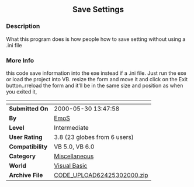 ﻿<div align="center">

## Save Settings


</div>

### Description

What this program does is how people how to save setting without using a .ini file
 
### More Info
 
this code save information into the exe instead if a .ini file. Just run the exe or load the project into VB. resize the form and move it and click on the Exit button..rreload the form and it'll be in the same size and position as when you exited it,


<span>             |<span>
---                |---
**Submitted On**   |2000-05-30 13:47:58
**By**             |[EmoS](https://github.com/Planet-Source-Code/PSCIndex/blob/master/ByAuthor/emos.md)
**Level**          |Intermediate
**User Rating**    |3.8 (23 globes from 6 users)
**Compatibility**  |VB 5\.0, VB 6\.0
**Category**       |[Miscellaneous](https://github.com/Planet-Source-Code/PSCIndex/blob/master/ByCategory/miscellaneous__1-1.md)
**World**          |[Visual Basic](https://github.com/Planet-Source-Code/PSCIndex/blob/master/ByWorld/visual-basic.md)
**Archive File**   |[CODE\_UPLOAD62425302000\.zip](https://github.com/Planet-Source-Code/emos-save-settings__1-8471/archive/master.zip)








